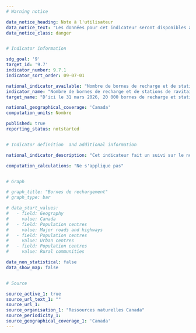 ```yaml
---
# Warning notice

data_notice_heading: Note à l'utilisateur
data_notice_text: "Les données pour cet indicateur seront disponibles au milieu de l'été et l'indicateur sera alors mis à jour."
data_notice_class: danger


# Indicator information

sdg_goal: '9'
target_id: '9.7'
indicator_number: 9.7.1
indicator_sort_order: 09-07-01

national_indicator_available: "Nombre de bornes de recharge et de stations de ravitaillement à faibles émissions de carbone en cours de développement ou achevées dans les lieux publics, sur la rue, aux immeubles d’habitation, aux points de vente au détail et sur les lieux de travail"
indicator_name: "Nombre de bornes de recharge et de stations de ravitaillement à faibles émissions de carbone en cours de développement ou achevées dans les lieux publics, sur la rue, aux immeubles d’habitation, aux points de vente au détail et sur les lieux de travail"
target_name: "D’ici le 31 mars 2026, 20 000 bornes de recharge et stations de ravitaillement à faibles émissions de carbone en cours de développement ou achevées dans les lieux publics, sur la rue, aux immeubles d’habitation, aux points de vente au détail et sur les lieux de travail"

national_geographical_coverage: 'Canada' 
computation_units: Nombre

published: true
reporting_status: notstarted


# Indicator definition  and additional information

national_indicator_description: "Cet indicateur fait un suivi sur le nombre de bornes de recharge et stations de ravitaillement à faibles émissions de carbone en cours de développement ou achevées dans les lieux publics, sur la rue, aux immeubles d’habitation, aux points de vente au détail et sur les lieux de travail. Les stations en développement sont celles pour lesquelles il y a une entente mais qui ne sont pas ouvertes au puiblic. Les stations complétées sont celles qui sont construites et ouvertes au public pour la recharge ou le ravitaillement." 

computation_calculations: "Ne s'applique pas"


# Graph

# graph_title: "Bornes de rechargement"
# graph_type: bar

# data_start_values:
#   - field: Geography
#     value: Canada
#   - field: Population centres
#     value: Major roads and highways
#   - field: Population centres
#     value: Urban centres
#   - field: Population centres
#     value: Rural communities

data_non_statistical: false
data_show_map: false


# Source

source_active_1: true
source_url_text_1: ""
source_url_1: 
source_organisation_1: "Ressources naturelles Canada"
source_periodicity_1:
source_geographical_coverage_1: 'Canada'
---
```

